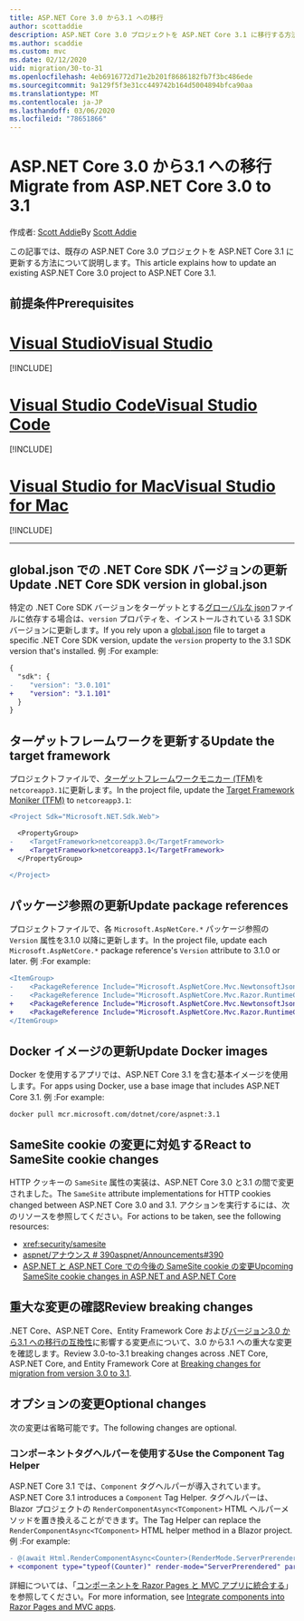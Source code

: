 ```yaml
---
title: ASP.NET Core 3.0 から3.1 への移行
author: scottaddie
description: ASP.NET Core 3.0 プロジェクトを ASP.NET Core 3.1 に移行する方法について説明します。
ms.author: scaddie
ms.custom: mvc
ms.date: 02/12/2020
uid: migration/30-to-31
ms.openlocfilehash: 4eb6916772d71e2b201f8686182fb7f3bc486ede
ms.sourcegitcommit: 9a129f5f3e31cc449742b164d5004894bfca90aa
ms.translationtype: MT
ms.contentlocale: ja-JP
ms.lasthandoff: 03/06/2020
ms.locfileid: "78651866"
---
```

# <a name="migrate-from-aspnet-core-30-to-31"></a><span data-ttu-id="1ff29-103">ASP.NET Core 3.0 から3.1 への移行</span><span class="sxs-lookup"><span data-stu-id="1ff29-103">Migrate from ASP.NET Core 3.0 to 3.1</span></span>

<span data-ttu-id="1ff29-104">作成者: [Scott Addie](https://github.com/scottaddie)</span><span class="sxs-lookup"><span data-stu-id="1ff29-104">By [Scott Addie](https://github.com/scottaddie)</span></span>

<span data-ttu-id="1ff29-105">この記事では、既存の ASP.NET Core 3.0 プロジェクトを ASP.NET Core 3.1 に更新する方法について説明します。</span><span class="sxs-lookup"><span data-stu-id="1ff29-105">This article explains how to update an existing ASP.NET Core 3.0 project to ASP.NET Core 3.1.</span></span>

## <a name="prerequisites"></a><span data-ttu-id="1ff29-106">前提条件</span><span class="sxs-lookup"><span data-stu-id="1ff29-106">Prerequisites</span></span>

# <a name="visual-studio"></a>[<span data-ttu-id="1ff29-107">Visual Studio</span><span class="sxs-lookup"><span data-stu-id="1ff29-107">Visual Studio</span></span>](#tab/visual-studio)

[!INCLUDE[](~/includes/net-core-prereqs-vs-3.1.md)]

# <a name="visual-studio-code"></a>[<span data-ttu-id="1ff29-108">Visual Studio Code</span><span class="sxs-lookup"><span data-stu-id="1ff29-108">Visual Studio Code</span></span>](#tab/visual-studio-code)

[!INCLUDE[](~/includes/net-core-prereqs-vsc-3.1.md)]

# <a name="visual-studio-for-mac"></a>[<span data-ttu-id="1ff29-109">Visual Studio for Mac</span><span class="sxs-lookup"><span data-stu-id="1ff29-109">Visual Studio for Mac</span></span>](#tab/visual-studio-mac)

[!INCLUDE[](~/includes/net-core-prereqs-mac-3.1.md)]

---

## <a name="update-net-core-sdk-version-in-globaljson"></a><span data-ttu-id="1ff29-110">global.json での .NET Core SDK バージョンの更新</span><span class="sxs-lookup"><span data-stu-id="1ff29-110">Update .NET Core SDK version in global.json</span></span>

<span data-ttu-id="1ff29-111">特定の .NET Core SDK バージョンをターゲットとする[グローバルな json](/dotnet/core/tools/global-json)ファイルに依存する場合は、`version` プロパティを、インストールされている 3.1 SDK バージョンに更新します。</span><span class="sxs-lookup"><span data-stu-id="1ff29-111">If you rely upon a [global.json](/dotnet/core/tools/global-json) file to target a specific .NET Core SDK version, update the `version` property to the 3.1 SDK version that's installed.</span></span> <span data-ttu-id="1ff29-112">例 :</span><span class="sxs-lookup"><span data-stu-id="1ff29-112">For example:</span></span>

```diff
{
  "sdk": {
-    "version": "3.0.101"
+    "version": "3.1.101"
  }
}
```

## <a name="update-the-target-framework"></a><span data-ttu-id="1ff29-113">ターゲットフレームワークを更新する</span><span class="sxs-lookup"><span data-stu-id="1ff29-113">Update the target framework</span></span>

<span data-ttu-id="1ff29-114">プロジェクトファイルで、[ターゲットフレームワークモニカー (TFM)](/dotnet/standard/frameworks)を `netcoreapp3.1`に更新します。</span><span class="sxs-lookup"><span data-stu-id="1ff29-114">In the project file, update the [Target Framework Moniker (TFM)](/dotnet/standard/frameworks) to `netcoreapp3.1`:</span></span>

```diff
<Project Sdk="Microsoft.NET.Sdk.Web">

  <PropertyGroup>
-    <TargetFramework>netcoreapp3.0</TargetFramework>
+    <TargetFramework>netcoreapp3.1</TargetFramework>
  </PropertyGroup>

</Project>
```

## <a name="update-package-references"></a><span data-ttu-id="1ff29-115">パッケージ参照の更新</span><span class="sxs-lookup"><span data-stu-id="1ff29-115">Update package references</span></span>

<span data-ttu-id="1ff29-116">プロジェクトファイルで、各 `Microsoft.AspNetCore.*` パッケージ参照の `Version` 属性を3.1.0 以降に更新します。</span><span class="sxs-lookup"><span data-stu-id="1ff29-116">In the project file, update each `Microsoft.AspNetCore.*` package reference's `Version` attribute to 3.1.0 or later.</span></span> <span data-ttu-id="1ff29-117">例 :</span><span class="sxs-lookup"><span data-stu-id="1ff29-117">For example:</span></span>

```diff
<ItemGroup>
-    <PackageReference Include="Microsoft.AspNetCore.Mvc.NewtonsoftJson" Version="3.0.0" />
-    <PackageReference Include="Microsoft.AspNetCore.Mvc.Razor.RuntimeCompilation" Version="3.0.0" Condition="'$(Configuration)' == 'Debug'" />
+    <PackageReference Include="Microsoft.AspNetCore.Mvc.NewtonsoftJson" Version="3.1.1" />
+    <PackageReference Include="Microsoft.AspNetCore.Mvc.Razor.RuntimeCompilation" Version="3.1.1" Condition="'$(Configuration)' == 'Debug'" />
</ItemGroup>
```

## <a name="update-docker-images"></a><span data-ttu-id="1ff29-118">Docker イメージの更新</span><span class="sxs-lookup"><span data-stu-id="1ff29-118">Update Docker images</span></span>

<span data-ttu-id="1ff29-119">Docker を使用するアプリでは、ASP.NET Core 3.1 を含む基本イメージを使用します。</span><span class="sxs-lookup"><span data-stu-id="1ff29-119">For apps using Docker, use a base image that includes ASP.NET Core 3.1.</span></span> <span data-ttu-id="1ff29-120">例 :</span><span class="sxs-lookup"><span data-stu-id="1ff29-120">For example:</span></span>

```console
docker pull mcr.microsoft.com/dotnet/core/aspnet:3.1
```

## <a name="react-to-samesite-cookie-changes"></a><span data-ttu-id="1ff29-121">SameSite cookie の変更に対処する</span><span class="sxs-lookup"><span data-stu-id="1ff29-121">React to SameSite cookie changes</span></span>

<span data-ttu-id="1ff29-122">HTTP クッキーの `SameSite` 属性の実装は、ASP.NET Core 3.0 と3.1 の間で変更されました。</span><span class="sxs-lookup"><span data-stu-id="1ff29-122">The `SameSite` attribute implementations for HTTP cookies changed between ASP.NET Core 3.0 and 3.1.</span></span> <span data-ttu-id="1ff29-123">アクションを実行するには、次のリソースを参照してください。</span><span class="sxs-lookup"><span data-stu-id="1ff29-123">For actions to be taken, see the following resources:</span></span>

* <xref:security/samesite>
* [<span data-ttu-id="1ff29-124">aspnet/アナウンス # 390</span><span class="sxs-lookup"><span data-stu-id="1ff29-124">aspnet/Announcements#390</span></span>](https://github.com/aspnet/Announcements/issues/390)
* [<span data-ttu-id="1ff29-125">ASP.NET と ASP.NET Core での今後の SameSite cookie の変更</span><span class="sxs-lookup"><span data-stu-id="1ff29-125">Upcoming SameSite cookie changes in ASP.NET and ASP.NET Core</span></span>](https://devblogs.microsoft.com/aspnet/upcoming-samesite-cookie-changes-in-asp-net-and-asp-net-core/)

## <a name="review-breaking-changes"></a><span data-ttu-id="1ff29-126">重大な変更の確認</span><span class="sxs-lookup"><span data-stu-id="1ff29-126">Review breaking changes</span></span>

<span data-ttu-id="1ff29-127">.NET Core、ASP.NET Core、Entity Framework Core および[バージョン3.0 から3.1 への移行の互換性](/dotnet/core/compatibility/3.0-3.1)に影響する変更点について、3.0 から3.1 への重大な変更を確認します。</span><span class="sxs-lookup"><span data-stu-id="1ff29-127">Review 3.0-to-3.1 breaking changes across .NET Core, ASP.NET Core, and Entity Framework Core at [Breaking changes for migration from version 3.0 to 3.1](/dotnet/core/compatibility/3.0-3.1).</span></span>

## <a name="optional-changes"></a><span data-ttu-id="1ff29-128">オプションの変更</span><span class="sxs-lookup"><span data-stu-id="1ff29-128">Optional changes</span></span>

<span data-ttu-id="1ff29-129">次の変更は省略可能です。</span><span class="sxs-lookup"><span data-stu-id="1ff29-129">The following changes are optional.</span></span>

### <a name="use-the-component-tag-helper"></a><span data-ttu-id="1ff29-130">コンポーネントタグヘルパーを使用する</span><span class="sxs-lookup"><span data-stu-id="1ff29-130">Use the Component Tag Helper</span></span>

<span data-ttu-id="1ff29-131">ASP.NET Core 3.1 では、`Component` タグヘルパーが導入されています。</span><span class="sxs-lookup"><span data-stu-id="1ff29-131">ASP.NET Core 3.1 introduces a `Component` Tag Helper.</span></span> <span data-ttu-id="1ff29-132">タグヘルパーは、Blazor プロジェクトの `RenderComponentAsync<TComponent>` HTML ヘルパーメソッドを置き換えることができます。</span><span class="sxs-lookup"><span data-stu-id="1ff29-132">The Tag Helper can replace the `RenderComponentAsync<TComponent>` HTML helper method in a Blazor project.</span></span> <span data-ttu-id="1ff29-133">例 :</span><span class="sxs-lookup"><span data-stu-id="1ff29-133">For example:</span></span>

```diff
- @(await Html.RenderComponentAsync<Counter>(RenderMode.ServerPrerendered, new { IncrementAmount = 10 }))
+ <component type="typeof(Counter)" render-mode="ServerPrerendered" param-IncrementAmount="10" />
```

<span data-ttu-id="1ff29-134">詳細については、「[コンポーネントを Razor Pages と MVC アプリに統合する](/aspnet/core/blazor/integrate-components?view=aspnetcore-3.1)」を参照してください。</span><span class="sxs-lookup"><span data-stu-id="1ff29-134">For more information, see [Integrate components into Razor Pages and MVC apps](/aspnet/core/blazor/integrate-components?view=aspnetcore-3.1).</span></span>

